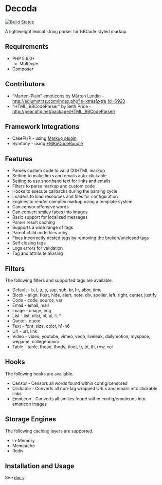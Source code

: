 # Decoda

[![Build Status](https://travis-ci.org/milesj/decoda.png?branch=master)](https://travis-ci.org/milesj/decoda)

A lightweight lexical string parser for BBCode styled markup.

## Requirements

- PHP 5.6.0+
  - Multibyte
- Composer

## Contributors

- "Marten-Plain" emoticons by Mårten Lundin - http://adiumxtras.com/index.php?a=xtras&xtra_id=6920
- "HTML_BBCodeParser" by Seth Price - http://pear.php.net/package/HTML_BBCodeParser/

## Framework Integrations
- CakePHP - using [Markup plugin](https://github.com/dereuromark/cakephp-markup).
- Symfony - using [FMBbCodeBundle](https://github.com/helios-ag/FMBbCodeBundle)

## Features

- Parses custom code to valid (X)HTML markup
- Setting to make links and emails auto-clickable
- Setting to use shorthand text for links and emails
- Filters to parse markup and custom code
- Hooks to execute callbacks during the parsing cycle
- Loaders to load resources and files for configuration
- Engines to render complex markup using a template system
- Can censor offensive words
- Can convert smiley faces into images
- Basic support for localized messages
- Parser result caching
- Supports a wide range of tags
- Parent child node hierarchy
- Fixes incorrectly nested tags by removing the broken/unclosed tags
- Self closing tags
- Logs errors for validation
- Tag and attribute aliasing

## Filters

The following filters and supported tags are available.

- Default - b, i, u, s, sup, sub, br, hr, abbr, time
- Block - align, float, hide, alert, note, div, spoiler, left, right, center, justify
- Code - code, source, var
- Email - email, mail
- Image - image, img
- List - list, olist, ol, ul, li, \*
- Quote - quote
- Text - font, size, color, h1-h6
- Url - url, link
- Video - video, youtube, vimeo, veoh, liveleak, dailymotion, myspace, wegame, collegehumor
- Table - table, thead, tbody, tfoot, tr, td, th, row, col

## Hooks

The following hooks are available.

- Censor - Censors all words found within config/censored
- Clickable - Converts all non-tag wrapped URLs and emails into clickable links
- Emoticon - Converts all smilies found within config/emoticons into emoticon images

## Storage Engines

The following caching layers are supported.

- In-Memory
- Memcache
- Redis

## Installation and Usage
See [docs](/docs).
